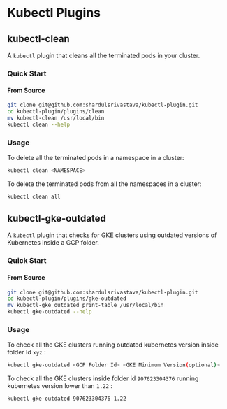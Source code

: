 # Kubectl Plugins


## kubectl-clean

A `kubectl` plugin that cleans all the terminated pods in your cluster.

### Quick Start

#### From Source

```bash
git clone git@github.com:shardulsrivastava/kubectl-plugin.git
cd kubectl-plugin/plugins/clean
mv kubectl-clean /usr/local/bin
kubectl clean --help
```

### Usage

To delete all the terminated pods in a namespace in a cluster: 
```bash
kubectl clean <NAMESPACE>
```

To delete the terminated pods from all the namespaces in a cluster:

```bash
kubectl clean all
```

## kubectl-gke-outdated

A `kubectl` plugin that checks for GKE clusters using outdated versions of Kubernetes inside a GCP folder.

### Quick Start

#### From Source

```bash
git clone git@github.com:shardulsrivastava/kubectl-plugin.git
cd kubectl-plugin/plugins/gke-outdated
mv kubectl-gke_outdated print-table /usr/local/bin
kubectl gke-outdated --help
```

### Usage

To check all the GKE clusters running outdated kubernetes version inside folder Id `xyz` : 
```bash
kubectl gke-outdated <GCP Folder Id> <GKE Minimum Version(optional)> 
```

To check all the GKE clusters inside folder id `907623304376` running kubernetes version lower than `1.22` :

```bash
kubectl gke-outdated 907623304376 1.22
```